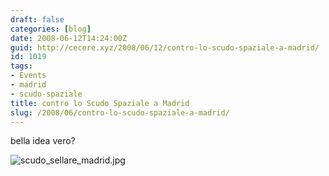 ```yaml
---
draft: false
categories: [blog]
date: 2008-06-12T14:24:00Z
guid: http://cecere.xyz/2008/06/12/contro-lo-scudo-spaziale-a-madrid/
id: 1019
tags:
- Events
- madrid
- scudo-spaziale
title: contro lo Scudo Spaziale a Madrid
slug: /2008/06/contro-lo-scudo-spaziale-a-madrid/
---
```


bella idea vero?

![scudo_sellare_madrid.jpg](http://cecere.xyz/wp-content/uploads/sites/3/2008/06/scudo_sellare_madrid.jpg)